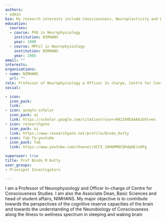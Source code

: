 ```yaml
---
authors:
- admin
bio: My research interests include Consciousness, Neuroplasticity and Well-being.
education:
  courses:
  - course: PhD in Neurophysiology
    institution: NIMHANS
    year: 1990
  - course: MPhil in Neurophysiology
    institution: NIMHANS
    year: 1985
email: ""
interests:
organizations:
- name: NIMHANS
  url: ""
role: Professor of Neurophysiology & Officer In charge, Centre for Consciousness Studies
social:

- icon: 
  icon_pack: 
  link: 
- icon: google-scholar
  icon_pack: ai
  link: https://scholar.google.com/citations?user=H922kMEAAAAJ&hl=en
- icon: researchgate
  icon_pack: ai
  link: https://www.researchgate.net/profile/Bindu_Kutty
- icon: fab fa-youtube
  icon_pack: fab
  link: https://www.youtube.com/channel/UCFI_10HURM0CQhdpHEJzHFg 

superuser: true
title: Prof Bindu M Kutty
user_groups:
- Principal Investigators

---
```


I am a Professor of Neurophysiology and Officer In-charge of Centre for Consciousness Studies. I am also the Associate Dean, Basic Sciences and head of student affairs, NIMHANS. My major objective is to contribute towards the perspectives of the cognitive reserve capacities of the brain and towards the understanding of the Neurobiology of Consciousness along the illness to wellness spectrum in sleeping and waking brain